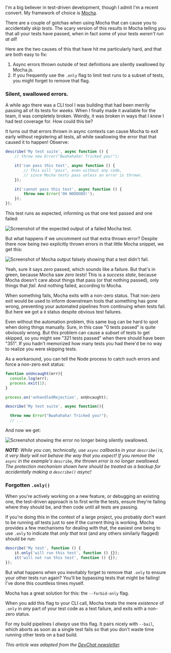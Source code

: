I'm a big believer in test-driven development, though I admit I'm a recent convert. My framework of choice is [Mocha](https://mochajs.org/).

There are a couple of gotchas when using Mocha that can cause you to accidentally _skip tests_. The scary version of this results in Mocha telling you that all your tests have passed, when in fact some of your tests _weren't run at all_!

Here are the two causes of this that have hit me particularly hard, and that are both easy to fix:

1. Async errors thrown outside of test definitions are silently swallowed by Mocha.js.
2. If you frequently use the `.only` flag to limit test runs to a subset of tests, you might forget to remove that flag.

### Silent, swallowed errors.

A while ago there was a CLI tool I was building that had been merrily passing all of its tests for _weeks_. When I finally made it available for the team, it was completely broken. Weirdly, it was broken in ways that I _knew_ I had test coverage for. How could this be?

It turns out that errors thrown in async contexts can cause Mocha to exit early without registering all tests, all while swallowing the error that that caused it to happen! Observe:

```js
describe('My test suite', async function () {
	// throw new Error("Bwahahaha! Tricked you!");

	it('can pass this test', async function () {
		// This will "pass", even without any code,
		// since Mocha tests pass unless an error is thrown.
	});

	it('cannot pass this test', async function () {
		throw new Error('OH NOOOOOO!');
	});
});
```

This test runs as expected, informing us that one test passed and one failed:

![Screenshot of the expected output of a failed Mocha test.](https://i.imgur.com/2bScqem.png)

But what happens if we uncomment out that extra thrown error? Despite there now being _two_ explicitly thrown errors in that little Mocha snippet, we get this:

![Screenshot of Mocha output falsely showing that a test didn't fail.](https://i.imgur.com/iEdXgXe.png)

Yeah, sure it says _zero_ passed, which sounds like a failure. But that's in green, because Mocha saw _zero tests_! This is a _success state_, because Mocha doesn't care about things that pass (or that nothing passed), only things that _fail_. And nothing failed, according to Mocha.

When something fails, Mocha exits with a non-zero status. That non-zero exit would be used to inform downstream tools that something has gone wrong, preventing your automated pipelines from continuing when tests fail. But here we got a `0` status despite obvious test failures.

Even without the automation problem, this same bug can be hard to spot when doing things manually. Sure, in this case "0 tests passed" is quite obviously wrong. But this problem can cause a _subset_ of tests to get skipped, so you might see "321 tests passed" when there should have been "351". If you hadn't memorized how many tests you had there'd be no way to realize you were skipping tests.

As a workaround, you can tell the Node process to catch such errors and force a non-zero exit status:

```js
function onUncaught(err){
  console.log(err);
  process.exit(1);
}

process.on('unhandledRejection', onUncaught);

describe('My test suite', async function(){

  throw new Error("Bwahahaha! Tricked you!");
  // ...
```

And now we get:

![Screenshot showing the error no longer being silently swallowed.](https://i.imgur.com/HZNqDWV.png)

**_NOTE:_** _While you can, technically, use `async` callbacks in your `describe()`s, it very likely will not behave the way that you expect! If you remove the `async` in the example's `describe`, the thrown error is no longer swallowed. The protection mechanism shown here should be treated as a backup for accidentally making a `describe()` async!_

### Forgotten `.only()`

When you're actively working on a new feature, or debugging an existing one, the test-driven approach is to first write the tests, ensure they're failing where they should be, and then code until all tests are passing.

If you're doing this in the context of a large project, you probably don't want to be running _all_ tests just to see if the current thing is working. Mocha provides a few mechanisms for dealing with that, the easiest one being to use `.only` to indicate that _only that test_ (and any others similarly flagged) should be run:

```js
describe('My test', function () {
	it.only('will run this test', function () {});
	it('will not run this test', function () {});
});
```

But what happens when you inevitably forget to remove that `.only` to ensure your other tests run again? You'll be bypassing tests that might be failing! I've done this countless times myself.

Mocha has a great solution for this: the `--forbid-only` flag.

When you add this flag to your CLI call, Mocha treats the mere _existence_ of `.only` in _any_ part of your test code as a test failure, and exits with a non-zero status.

For my build pipelines I _always_ use this flag. It pairs nicely with `--bail`, which aborts as soon as a single test fails so that you don't waste time running other tests on a bad build.

_This article was adapted from the [DevChat newsletter](https://www.bscotch.net/post/devchat-6)._
